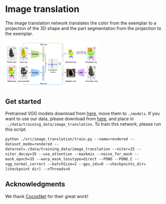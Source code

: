 # Image translation
The image translation network translates the color from the exemplar to a projection of the 3D shape and the part segmentation from the projection to the exemplar.
<!-- ![image](https://github.com/XiangyuSu611/TMT/blob/master/docs/image_translation_network1.png =300) -->
<img src="https://github.com/XiangyuSu611/TMT/blob/master/docs/image_translation_network1.png" width="300">

## Get started
Pretrained VGG models download from [here](url), move them to `./models`. If you want to use our data, please download from [here](url), and place in `../data/training_data/image_translation`.
To train this network, please run this script.
```shell
python ./src/image_translation/train.py --name=rendered --dataset_mode=rendered --dataroot=./data/training_data/image_translation --niter=25 --niter_decay=35 --use_attention --maskmix --noise_for_mask --mask_epoch=35 --warp_mask_losstype=direct --PONO --PONO_C --vgg_normal_correct --batchSize=2 --gpu_ids=0 --checkpoints_dir=[checkpoint dir] --nThreads=0
```
## Acknowledgments
We thank [CocosNet](https://github.com/microsoft/CoCosNet) for their great work! 